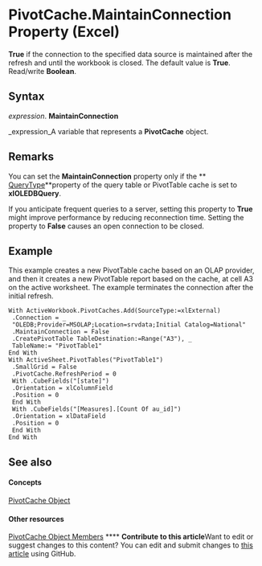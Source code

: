 
# PivotCache.MaintainConnection Property (Excel)

 **True** if the connection to the specified data source is maintained after the refresh and until the workbook is closed. The default value is **True**. Read/write  **Boolean**.


## Syntax

 _expression_. **MaintainConnection**

 _expression_A variable that represents a  **PivotCache** object.


## Remarks

You can set the  **MaintainConnection** property only if the ** [QueryType](7cf9ea40-62ea-7211-7832-31eceb44ed15.md)**property of the query table or PivotTable cache is set to  **xlOLEDBQuery**.

If you anticipate frequent queries to a server, setting this property to  **True** might improve performance by reducing reconnection time. Setting the property to **False** causes an open connection to be closed.


## Example

This example creates a new PivotTable cache based on an OLAP provider, and then it creates a new PivotTable report based on the cache, at cell A3 on the active worksheet. The example terminates the connection after the initial refresh.


```
With ActiveWorkbook.PivotCaches.Add(SourceType:=xlExternal) 
 .Connection = _ 
 "OLEDB;Provider=MSOLAP;Location=srvdata;Initial Catalog=National" 
 .MaintainConnection = False 
 .CreatePivotTable TableDestination:=Range("A3"), _ 
 TableName:= "PivotTable1" 
End With 
With ActiveSheet.PivotTables("PivotTable1") 
 .SmallGrid = False 
 .PivotCache.RefreshPeriod = 0 
 With .CubeFields("[state]") 
 .Orientation = xlColumnField 
 .Position = 0 
 End With 
 With .CubeFields("[Measures].[Count Of au_id]") 
 .Orientation = xlDataField 
 .Position = 0 
 End With 
End With
```


## See also


#### Concepts


 [PivotCache Object](c3d84ef1-f9e6-b1bc-cbf0-3ba8dfe17439.md)
#### Other resources


 [PivotCache Object Members](113f1109-e1c9-2c6e-0581-9fba82f278dc.md)
****   **Contribute to this article**Want to edit or suggest changes to this content? You can edit and submit changes to  [this article](https://github.com/jhershey00/VBA_Excel_Test/OpenXMLCon/articles/1fba45e7-0059-26d1-1433-631ee08c0dd0.md) using GitHub.


